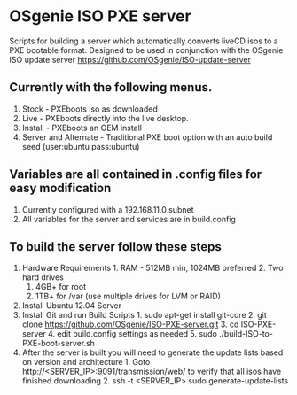 OSgenie ISO PXE server
======================

Scripts for building a server which automatically converts liveCD isos to a PXE bootable format.
Designed to be used in conjunction with the OSgenie ISO update server
https://github.com/OSgenie/ISO-update-server

## Currently with the following menus.
  1. Stock - PXEboots iso as downloaded
  2. Live - PXEboots directly into the live desktop.
  3. Install - PXEboots an OEM install
  4. Server and Alternate - Traditional PXE boot option with an auto build seed (user:ubuntu pass:ubuntu)
  
## Variables are all contained in .config files for easy modification
  1. Currently configured with a 192.168.11.0 subnet 
  2. All variables for the server and services are in build.config
  
## To build the server follow these steps
  1. Hardware Requirements
    1. RAM - 512MB min, 1024MB preferred
    2. Two hard drives
      1. 4GB+ for root
      2. 1TB+ for /var (use multiple drives for LVM or RAID)
  2. Install Ubuntu 12.04 Server
  3. Install Git and run Build Scripts
    1. sudo apt-get install git-core
    2. git clone https://github.com/OSgenie/ISO-PXE-server.git
    3. cd ISO-PXE-server
    4. edit build.config settings as needed
    5. sudo ./build-ISO-to-PXE-boot-server.sh
  4. After the server is built you will need to generate the update lists based on version and architecture
    1. Goto http://<SERVER_IP>:9091/transmission/web/ to verify that all isos have finished downloading
    2. ssh -t <SERVER_IP> sudo generate-update-lists
